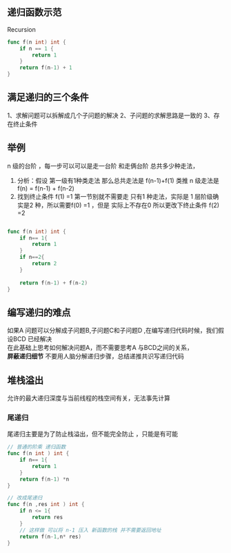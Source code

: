 ## 递归函数示范
Recursion

```go
func f(n int) int {
	if n == 1 {
		return 1
	}
	return f(n-1) + 1
}

```

## 满足递归的三个条件
1、求解问题可以拆解成几个子问题的解决
2、子问题的求解思路是一致的
3、存在终止条件


## 举例
n 级的台阶 ，每一步可以可以是走一台阶 和走俩台阶 总共多少种走法，<br/>
1. 分析：假设 第一级有1种类走法 那么总共走法是 f(n-1)+f(1) 类推 n 级走法是f(n) = f(n-1) + f(n-2)
2. 找到终止条件 f(1) =1 第一节别就不需要走 只有1 种走法，实际是 1 层阶级确实是2 种，所以需要f(0) =1 ，但是 实际上不存在0 所以更改下终止条件 f(2) =2

```go 

func f(n int) int {
    if n== 1{
        return 1
    }  
    if n==2{
        return 2
    }
    
    return f(n-1) + f(n-2)
}
```

## 编写递归的难点
如果A 问题可以分解成子问题B,子问题C和子问题D ,在编写递归代码时候，我们假设BCD 已经解决<br/>
在此基础上思考如何解决问题A，而不需要思考A 与BCD之间的关系，<br/>
**屏蔽递归细节** 不要用人脑分解递归步骤，总结递推共识写递归代码

## 堆栈溢出
允许的最大递归深度与当前线程的栈空间有关，无法事先计算

### 尾递归
尾递归主要是为了防止栈溢出，但不能完全防止 ，只能是有可能

```go
// 普通的阶乘 递归函数
func f(n int ) int {
    if n== 1{
        return 1
    }
    return f(n-1) *n 
}

// 改成尾递归
func f(n ,res int ) int {
    if n <= 1{
        return res
    }
    // 这样做 可以将 n-1 压入 新函数的栈 并不需要返回地址
    return f(n-1,n* res)
}

```
